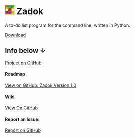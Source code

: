 <h1><img src="zadok.svg" width="30"></img>&nbsp;Zadok</h1>
A to-do list program for the command line, written in Python.

[Download](https://github.com/forgenst/zadok/releases/download/v0.1-alpha/zadok-setup.exe)

## Info below ↓
[Project on GitHub](https://github.com/forgenst/zadok)

#### Roadmap
[View on GitHub: Zadok Version 1.0](https://github.com/forgenst/zadok/projects/2)

#### Wiki
[View On GitHub](https://github.com/forgenst/zadok/wiki)

#### Report an Issue:
[Report on GitHub](https://github.com/forgenst/zadok/issues)
